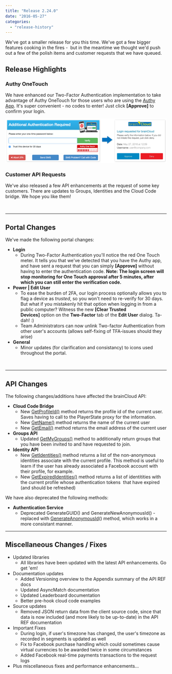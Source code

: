 ```yaml
---
title: "Release 2.24.0"
date: "2016-05-27"
categories: 
  - "release-history"
---
```


We've got a smaller release for you this time. We've got a few bigger features cooking in the fires -  but in the meantime we thought we'd push out a few of the polish items and customer requests that we have queued.

## Release Highlights

### Authy OneTouch

We have enhanced our Two-Factor Authentication implementation to take advantage of Authy OneTouch for those users who are using the [Authy App](https://www.authy.com/app/mobile/). It's super convenient - no codes to enter! Just click **\[Approve\]** to confirm your login.

[![DIAG_AuthyOneTouch](images/DIAG_AuthyOneTouch.png)](/apidocs/wp-content/uploads/2016/05/DIAG_AuthyOneTouch.png)

### Customer API Requests

We've also released a few API enhancements at the request of some key customers. There are updates to Groups, Identities and the Cloud Code bridge. We hope you like them!

 

* * *

## Portal Changes

We've made the following portal changes:

- **Login**
    - During Two-Factor Authentication you'll notice the red One Touch meter. It tells you that we've detected that you have the Authy app, and have sent a request that you can simply **\[Approve\]** without having to enter the authentication code. __Note: The login screen will stop monitoring for One Touch approval after 5 minutes, after which you can still enter the verification code.__
- **Power | Edit User**
    - To ease the burden of 2FA, our login process optionally allows you to flag a device as _trusted_, so you won't need to re-verify for 30 days. But what if you mistakenly hit that option when logging in from a public computer? Witness the new **\[Clear Trusted Devices\]** option on the **Two-Factor** tab of the **Edit User** dialog. Ta-dah! :)
    - Team Administrators can now unlink Two-factor Authentication from other user's accounts (allows self-fixing of TFA-issues should they arise)
- **General**
    - Minor updates (for clarification and consistancy) to icons used throughout the portal.

 

* * *

## API Changes

The following changes/additions have affected the brainCloud API:

- **Cloud Code Bridge**
    - New [GetProfileId()](/apidocs/apiref/?cloudcode#cc-bridge-getprofileid) method returns the profile id of the current user. Saves having to call to the PlayerState proxy for the information.
    - New [GetName()](/apidocs/apiref/?cloudcode#cc-bridge-getname) method returns the name of the current user
    - New [GetEmail()](/apidocs/apiref/?cloudcode#cc-bridge-getemail) method returns the email address of the current user
- **Groups API**
    - Updated [GetMyGroups()](/apidocs/apiref/?cloudcode#capi-group-getmygroups) method to additionally return groups that you have been invited to and have requested to join.
- **Identity API**
    - New [GetIdentities()](/apidocs/apiref/?cloudcode#capi-identity-getidentities) method returns a list of the non-anonymous identities associate with the current profile. This method is useful to learn if the user has already associated a Facebook account with their profile, for example.
    - New [GetExpiredIdentities()](/apidocs/apiref/?cloudcode#capi-identity-getexpiredidentities) method returns a list of identitities with the current profile whose authentication tokens  that have expired (and should be refreshed)

We have also deprecated the following methods:

- **Authentication Service**
    - Deprecated GenerateGUID() and GenerateNewAnonymousId() - replaced with [GenerateAnonymousId](/apidocs/apiref/?cloudcode#capi-auth-generateanonymousid)() method, which works in a more consistant manner.

* * *

## Miscellaneous Changes / Fixes

- Updated libraries
    - All libraries have been updated with the latest API enhancements. Go get 'em!
- Documentation updates
    - Added Versioning overview to the Appendix summary of the API REF docs
    - Updated AsyncMatch documentation
    - Updated Leaderboard documentation
    - Better pre-hook cloud code examples
- Source updates
    - Removed JSON return data from the client source code, since that data is now included (and more likely to be up-to-date) in the API REF documentation
- Important Fixes
    - During login, if user's timezone has changed, the user's timezone as recorded in segments is updated as well
    - Fix to Facebook purchase handling which could sometimes cause virtual currencies to be awarded twice in some circumstances
    - Added Facebook real-time payments transactions to the request logs
- Plus miscellaneous fixes and performance enhancements...
